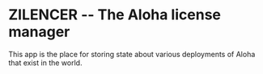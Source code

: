 # ZILENCER -- The Aloha license manager

This app is the place for storing state about various deployments of
Aloha that exist in the world.
